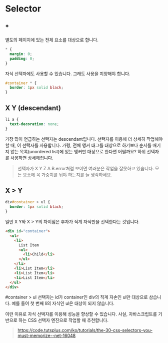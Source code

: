 # Selector

## \*

별도의 페이지에 있는 전체 요소를 대상으로 합니다.

```css
* {
  margin: 0;
  padding: 0;
}
```

자식 선택자에도 사용할 수 있습니다. 그래도 사용을 지양해야 합니다.

```css
#container * {
  border: 1px solid black;
}
```

## X Y (descendant)

```css
li a {
  text-decoration: none;
}
```

가장 많이 언급하는 선택자는 descendant입니다. 선택자를 이용해 더 상세히 작업해야 할 때, 이 선택자를 사용합니다. 가령, 전체 앵커 태그를 대상으로 하기보다 순서를 매기지 않는 목록(unordered list)에 있는 앵커만 대상으로 한다면 어떨까요? 하위 선택자를 사용하면 상세해집니다.

> 선택자가 X Y Z A B.error처럼 보이면 여러분은 작업을 잘못하고 있습니다. 모든 요소에 꼭 가중치를 둬야 하는지를 늘 생각하세요.

## X > Y

```css
div#container > ul {
  border: 1px solid black;
}
```

일반 X Y와 X > Y의 차이점은 후자가 직계 자식만을 선택한다는 것입니다.

```html
<div id="container">
  <ul>
    <li>
      List Item
      <ul>
        <li>Child</li>
      </ul>
    </li>
    <li>List Item</li>
    <li>List Item</li>
    <li>List Item</li>
  </ul>
</div>
```

#container > ul 선택자는 id가 container인 div의 직계 자손인 ul만 대상으로 삼습니다. 예를 들어 첫 번째 li의 자식인 ul은 대상이 되지 않습니다.

이런 이유로 자식 선택자를 이용해 성능을 향상할 수 있습니다. 사실, 자바스크립트를 기반으로 하는 CSS 선택자 엔진으로 작업할 때 추천합니다.

> https://code.tutsplus.com/ko/tutorials/the-30-css-selectors-you-must-memorize--net-16048
